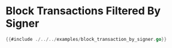 # Block Transactions Filtered By Signer

```go
{{#include ./../../examples/block_transaction_by_signer.go}}
```
